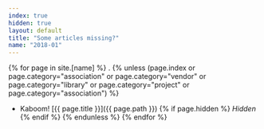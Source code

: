 ```yaml
---
index: true
hidden: true
layout: default
title: "Some articles missing?"
name: "2018-01"
---
```


{% for page in site.[name] %}
.
{% unless (page.index or page.category="association" or page.category="vendor" or page.category="library" or page.category="project" or page.category="association") %}
- Kaboom! [{{ page.title }}]({{ page.path }}) {% if page.hidden %} *Hidden* {% endif %}
{% endunless %}
{% endfor %}
